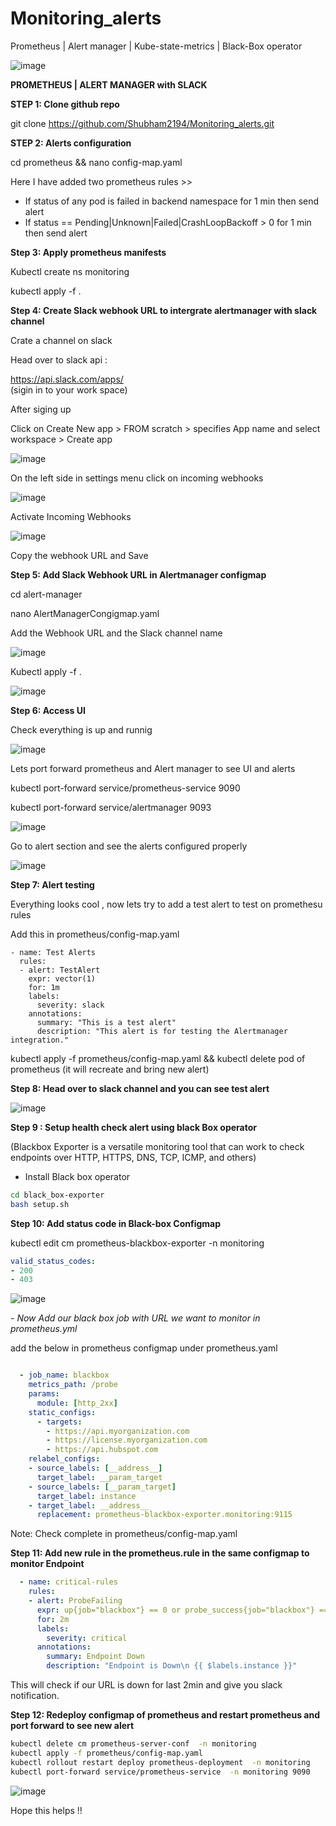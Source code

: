 # Monitoring_alerts
Prometheus | Alert manager | Kube-state-metrics | Black-Box operator



![image](https://github.com/Shubham2194/Monitoring_alerts/assets/83746560/7879519f-cfb2-4327-8199-673b98af44b4)



**PROMETHEUS | ALERT MANAGER with SLACK**

**STEP 1: Clone github repo**

git clone https://github.com/Shubham2194/Monitoring_alerts.git


**STEP 2: Alerts configuration**

cd prometheus && nano config-map.yaml 


Here I have added two prometheus rules >>


- If status of any pod is failed in backend namespace for 1 min then send alert
- If status == Pending|Unknown|Failed|CrashLoopBackoff  > 0  for 1 min then send alert
 

**Step 3: Apply prometheus manifests**

Kubectl create ns monitoring

kubectl apply -f .


**Step 4: Create Slack webhook URL to intergrate alertmanager with slack channel**

Crate a channel on slack

Head over to slack api : 

https://api.slack.com/apps/  
(sigin in to your work space)

After siging up

Click on Create New app > FROM scratch > specifies App name and select workspace > Create app


![image](https://github.com/Shubham2194/Monitoring_alerts/assets/83746560/3203175f-c6fd-4aaf-9b67-02f1cf2c48d2)


On the left side in settings menu click on incoming webhooks

![image](https://github.com/Shubham2194/Monitoring_alerts/assets/83746560/5754f5e2-ba0d-410d-bf9e-8276b92baf0a)

Activate Incoming Webhooks

![image](https://github.com/Shubham2194/Monitoring_alerts/assets/83746560/156e819a-1518-496d-9382-a72c7327c00f)

Copy the webhook URL and Save



**Step 5: Add Slack Webhook URL in Alertmanager configmap**

cd alert-manager

nano AlertManagerCongigmap.yaml

Add the Webhook URL and the Slack channel name

![image](https://github.com/Shubham2194/Monitoring_alerts/assets/83746560/19d65d4e-76a3-43c0-9346-8d0844c07d2a)


Kubectl apply -f .

![image](https://github.com/Shubham2194/Monitoring_alerts/assets/83746560/6d9e0b32-6bd5-4b0f-9022-76c92a1358a8)


**Step 6: Access UI**

Check everything is up and runnig

![image](https://github.com/Shubham2194/Monitoring_alerts/assets/83746560/954908f4-db11-4ec6-9804-7eda2ad68917)

Lets port forward prometheus and Alert manager to see UI and alerts

kubectl port-forward service/prometheus-service 9090

kubectl port-forward service/alertmanager 9093

![image](https://github.com/Shubham2194/Monitoring_alerts/assets/83746560/9b18fbc0-817b-48c9-a944-db63e7997103)


Go to alert section and see the alerts configured properly


![image](https://github.com/Shubham2194/Monitoring_alerts/assets/83746560/5f003f36-e84e-4ac5-bc4c-3b67caebd53a)


**Step 7: Alert testing**

Everything looks cool , now lets try to add a test alert to test on promethesu rules

Add this in prometheus/config-map.yaml

    - name: Test Alerts
      rules:
      - alert: TestAlert
        expr: vector(1)
        for: 1m
        labels:
          severity: slack
        annotations:
          summary: "This is a test alert"
          description: "This alert is for testing the Alertmanager integration."


kubectl apply -f prometheus/config-map.yaml && kubectl delete pod of prometheus (it will recreate and bring new alert)


**Step 8: Head over to slack channel and you can see test alert**

![image](https://github.com/Shubham2194/Monitoring_alerts/assets/83746560/e91e2ae3-ca30-435e-bcb5-26c8c1757cb8)





**Step 9 : Setup health check alert using black Box operator**


 (Blackbox Exporter is a versatile monitoring tool that can work to check endpoints over HTTP, HTTPS, DNS, TCP, ICMP, and others)

- Install Black box operator
```sh
cd black_box-exporter
bash setup.sh
```

**Step 10: Add status code in Black-box Configmap**

kubectl edit cm prometheus-blackbox-exporter -n monitoring
```yml
valid_status_codes:
- 200
- 403
```

![image](https://github.com/user-attachments/assets/00a257f5-92f8-46bf-bb81-7b481ffe46ce)


*- Now Add our black box job with URL we want to monitor in prometheus.yml*

add the below in prometheus configmap under prometheus.yaml
```yml

  - job_name: blackbox
    metrics_path: /probe
    params:
      module: [http_2xx]
    static_configs:
      - targets:
        - https://api.myorganization.com
        - https://license.myorganization.com
        - https://api.hubspot.com
    relabel_configs:
    - source_labels: [__address__]
      target_label: __param_target
    - source_labels: [__param_target]
      target_label: instance
    - target_label: __address__
      replacement: prometheus-blackbox-exporter.monitoring:9115
```
Note: Check complete in prometheus/config-map.yaml 


**Step 11: Add new rule in the prometheus.rule in the same configmap to monitor Endpoint**

```yml
  - name: critical-rules
    rules:
    - alert: ProbeFailing
      expr: up{job="blackbox"} == 0 or probe_success{job="blackbox"} == 0
      for: 2m
      labels:
        severity: critical
      annotations:
        summary: Endpoint Down
        description: "Endpoint is Down\n {{ $labels.instance }}"
```

This will check if our URL is down for last 2min and give you slack notification.

**Step 12: Redeploy configmap of prometheus and restart prometheus and port forward to see new alert**


```sh
kubectl delete cm prometheus-server-conf  -n monitoring
kubectl apply -f prometheus/config-map.yaml
kubectl rollout restart deploy prometheus-deployment  -n monitoring
kubectl port-forward service/prometheus-service  -n monitoring 9090 
```

![image](https://github.com/user-attachments/assets/0979c1d8-4404-4758-831c-21792fbf9430)


Hope this helps !!
















